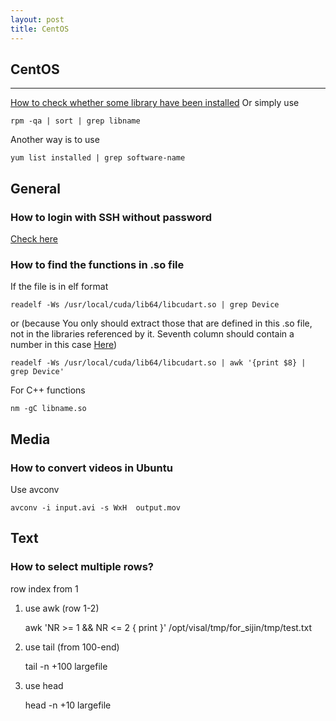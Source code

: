 ```yaml
---
layout: post
title: CentOS
---
```


## CentOS
------

[How to check whether some library have been installed](http://publib.boulder.ibm.com/infocenter/lnxpcomp/v101v121/index.jsp?topic=/com.ibm.xlcpp101.linux.doc/install/redhat_64-bit_naming_issue.html)
Or simply use 

    rpm -qa | sort | grep libname

Another way is to use 

    yum list installed | grep software-name
	
## General
### How to login with SSH without password

  [Check here](http://www.linuxproblem.org/art_9.html)
### How to find the functions in .so file

If the file is in elf format

	readelf -Ws /usr/local/cuda/lib64/libcudart.so | grep Device

or (because You only should extract those that are defined in this .so file, not in the libraries referenced by it. Seventh column should contain a number in this case [Here](http://stackoverflow.com/questions/34732/how-do-i-list-the-symbols-in-a-so-file))
	
	readelf -Ws /usr/local/cuda/lib64/libcudart.so | awk '{print $8} | grep Device'

For C++ functions
	
	nm -gC libname.so
	
## Media

### How to convert videos in Ubuntu

Use avconv

	avconv -i input.avi -s WxH  output.mov


## Text

### How to select multiple rows?

row index from 1

1. use awk (row 1-2)

    awk 'NR >= 1 && NR <= 2 { print }' /opt/visal/tmp/for_sijin/tmp/test.txt
	
2. use tail (from 100-end)

    tail -n +100 largefile
	
3. use head

	head -n +10 largefile
